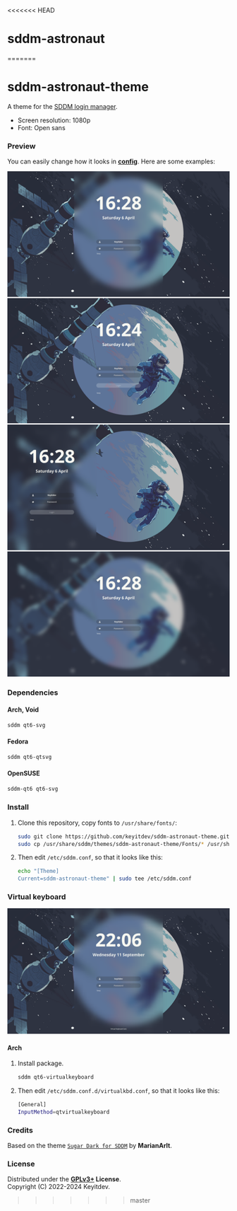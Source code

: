 <<<<<<< HEAD
# sddm-astronaut
=======
# sddm-astronaut-theme

A theme for the [SDDM login manager](https://github.com/sddm/sddm).

- Screen resolution: 1080p
- Font: Open sans

### Preview

You can easily change how it looks in **[config](./theme.conf)**. 
Here are some examples:

![Preview](./Previews/preview1.png)
![Preview](./Previews/preview2.png)
![Preview](./Previews/preview3.png)
![Preview](./Previews/preview4.png)

### Dependencies

#### Arch, Void
```sh
sddm qt6-svg
```
#### Fedora
```sh
sddm qt6-qtsvg
```
#### OpenSUSE
```sh
sddm-qt6 qt6-svg
```

### Install

1. Clone this repository, copy fonts to `/usr/share/fonts/`:

   ```sh
   sudo git clone https://github.com/keyitdev/sddm-astronaut-theme.git /usr/share/sddm/themes/sddm-astronaut-theme
   sudo cp /usr/share/sddm/themes/sddm-astronaut-theme/Fonts/* /usr/share/fonts/
   ```

2. Then edit `/etc/sddm.conf`, so that it looks like this:

    ```sh
    echo "[Theme]
    Current=sddm-astronaut-theme" | sudo tee /etc/sddm.conf
    ```


### Virtual keyboard

![Preview](./Previews/preview5.png)

#### Arch
1. Install package.
    ```sh
    sddm qt6-virtualkeyboard
    ```

2. Then edit `/etc/sddm.conf.d/virtualkbd.conf`, so that it looks like this:

    ```sh
    [General]
    InputMethod=qtvirtualkeyboard
    ```

### Credits

Based on the theme [`Sugar Dark for SDDM`](https://github.com/MarianArlt/sddm-sugar-dark) by **MarianArlt**.

### License

Distributed under the **[GPLv3+](https://www.gnu.org/licenses/gpl-3.0.html) License**.    
Copyright (C) 2022-2024 Keyitdev.
>>>>>>> master
